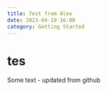 ```yaml
---
title: Test from Alex
date: 2023-04-19 16:08
category: Getting Started
---
```

# tes
Some text - updated from github

